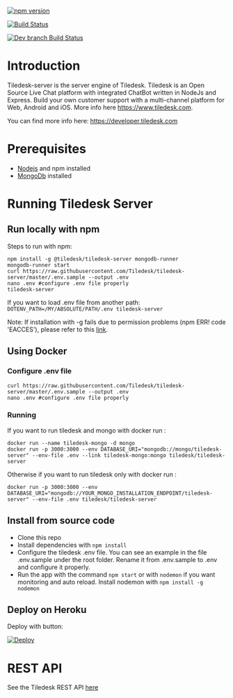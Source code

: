 [![npm version](https://badge.fury.io/js/%40tiledesk%2Ftiledesk-server.svg)](https://badge.fury.io/js/%40tiledesk%2Ftiledesk-server)

[![Build Status](https://travis-ci.org/Tiledesk/tiledesk-server.svg)](https://travis-ci.org/Tiledesk/tiledesk-server)

[![Dev branch Build Status](https://travis-ci.org/Tiledesk/tiledesk-server.svg?branch=dev)](https://travis-ci.org/Tiledesk/tiledesk-server/dev)

# Introduction

Tiledesk-server is the server engine of Tiledesk. Tiledesk is an Open Source Live Chat platform with integrated ChatBot written in NodeJs and Express. Build your own customer support with a multi-channel platform for Web, Android and iOS. More info here https://www.tiledesk.com.

You can find more info here: https://developer.tiledesk.com

# Prerequisites

* [Nodejs](https://www.npmjs.com/) and npm installed 
* [MongoDb](https://www.mongodb.com) installed

# Running Tiledesk Server

## Run locally with npm

Steps to run with npm:

```
npm install -g @tiledesk/tiledesk-server mongodb-runner
mongodb-runner start
curl https://raw.githubusercontent.com/Tiledesk/tiledesk-server/master/.env.sample --output .env
nano .env #configure .env file properly
tiledesk-server  
```

If you want to load .env file from another path: `DOTENV_PATH=/MY/ABSOLUTE/PATH/.env tiledesk-server`

Note: If installation with -g fails due to permission problems (npm ERR! code 'EACCES'), please refer to this [link](https://docs.npmjs.com/getting-started/fixing-npm-permissions).


## Using Docker


### Configure .env file 
```
curl https://raw.githubusercontent.com/Tiledesk/tiledesk-server/master/.env.sample --output .env
nano .env #configure .env file properly
```

### Running
If you want to run tiledesk and mongo with docker run :

```
docker run --name tiledesk-mongo -d mongo
docker run -p 3000:3000 --env DATABASE_URI="mongodb://mongo/tiledesk-server" --env-file .env --link tiledesk-mongo:mongo tiledesk/tiledesk-server
```

Otherwise if you want to run tiledesk only with docker run :

```
docker run -p 3000:3000 --env DATABASE_URI="mongodb://YOUR_MONGO_INSTALLATION_ENDPOINT/tiledesk-server" --env-file .env tiledesk/tiledesk-server
```

## Install from source code

* Clone this repo
* Install dependencies with `npm install`
* Configure the tiledesk .env file. You can see an example in the file .env.sample under the root folder. Rename it from .env.sample to .env and configure it properly. 
* Run the app with the command `npm start` or with `nodemon` if you want monitoring and auto reload. Install nodemon with `npm install -g nodemon`


## Deploy on Heroku

Deploy with button:

[![Deploy](https://www.herokucdn.com/deploy/button.svg)](https://heroku.com/deploy?template=https://github.com/Tiledesk/tiledesk-server)


# REST API

See the Tiledesk REST API [here](https://developer.tiledesk.com/apis/api)








